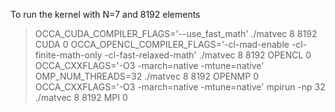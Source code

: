 To run the kernel with N=7 and 8192 elements

>OCCA_CUDA_COMPILER_FLAGS='--use_fast_math' ./matvec 8 8192 CUDA 0
>OCCA_OPENCL_COMPILER_FLAGS='-cl-mad-enable -cl-finite-math-only -cl-fast-relaxed-math' ./matvec 8 8192 OPENCL 0
>OCCA_CXXFLAGS='-O3 -march=native -mtune=native' OMP_NUM_THREADS=32 ./matvec 8 8192 OPENMP 0
>OCCA_CXXFLAGS='-O3 -march=native -mtune=native' mpirun -np 32 ./matvec 8 8192 MPI 0
